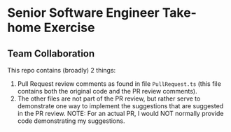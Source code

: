 # Senior Software Engineer Take-home Exercise

## Team Collaboration

This repo contains (broadly) 2 things:
1.  Pull Request review comments as found in file `PullRequest.ts` (this file contains both the original code and the PR review comments).
2.  The other files are not part of the PR review, but rather serve to demonstrate one way to implement the suggestions that are suggested in the PR review.  NOTE: For an actual PR, I would NOT normally provide code demonstrating my suggestions.

